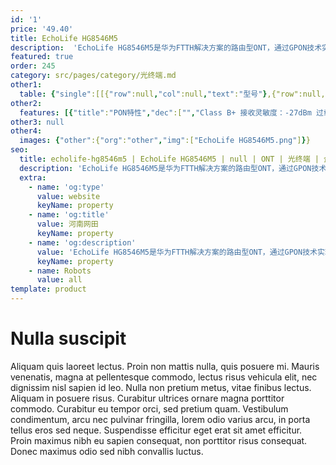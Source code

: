 ```yaml
---
id: '1'
price: '49.40'
title: EchoLife HG8546M5
description:  'EchoLife HG8546M5是华为FTTH解决方案的路由型ONT，通过GPON技术实现用户的超宽带接入。提供1个POTS，1个千兆以太网接口，1个iTV,1个USB2.0和2.4G Wi-Fi接口，通过高性能的转发能力有效保障数据和高清视频的业务体验，为FTTH部署提供理想的终端解决方案和面向未来的业务支撑能力。'
featured: true
order: 245
category: src/pages/category/光终端.md
other1: 
  table: {"single":[[{"row":null,"col":null,"text":"型号"},{"row":null,"col":null,"text":"HG8645M5"}],[{"row":null,"col":null,"text":"尺寸（高×宽×深）"},{"row":null,"col":null,"text":"52mm  x 105mm  x 30mm（不含天线和脚垫）"}],[{"row":null,"col":null,"text":"重    量"},{"row":null,"col":null,"text":"约 180 g"}],[{"row":null,"col":null,"text":"工作环境温度"},{"row":null,"col":null,"text":"0°C ～ +40°C"}],[{"row":null,"col":null,"text":"工作环境湿度"},{"row":null,"col":null,"text":"5% RH ～ 95% RH，非凝结"}],[{"row":null,"col":null,"text":"电源适配输入"},{"row":null,"col":null,"text":"170 ～ 240 V AC, 50 / 60 Hz"}],[{"row":null,"col":null,"text":"指示灯"},{"row":null,"col":null,"text":"电源/光纤/宽带/无线/存储"}],[{"row":null,"col":null,"text":"整机供电"},{"row":null,"col":null,"text":"11 ～ 14 V DC, 1A"}],[{"row":null,"col":null,"text":"静态功耗*"},{"row":null,"col":null,"text":"3.6 W"}],[{"row":null,"col":null,"text":"最大功耗*"},{"row":null,"col":null,"text":"12 W"}],[{"row":null,"col":null,"text":"网络侧接口"},{"row":null,"col":null,"text":"GPON/EPON"}],[{"row":null,"col":null,"text":"用户侧接口"},{"row":null,"col":null,"text":"1电话+1千兆+2百兆+1iTV+1USB+2.4G Wi-Fi"}],[{"row":null,"col":null,"text":"光纤接口"},{"row":null,"col":null,"text":"SC/UPC\n"}],[{"row":null,"col":null,"text":"防雷规格"},{"row":null,"col":null,"text":"GE口：共模6kV，差模1.5kV\n配套AC电源：共模6kV，差模6kV，冲击电流差模3kA"}],[{"row":null,"col":null,"text":"光纤连接器"},{"row":null,"col":null,"text":"SC/UPC"}],[{"row":null,"col":null,"text":"指示灯"},{"row":null,"col":null,"text":"PWR/PON/LOS/LAN/PoE+/PoE++"}],[{"row":null,"col":null,"text":"GPON 接口 "},{"row":null,"col":null,"text":"• GPON: Class B+\n• 接收灵敏度：-27dBm\n• 过载光功率 GPON: -8dBm/EPON: -3dBm\n• 波长：上行1310nm，下行1490nm\n•支持G.984.5协议的波长阻断滤波器 （WBF）\n•  认证方式： SN/Password/LOID(GPON)\n• 双向FEC( Forward Error orrection)\n• 支持SR、NSR的DBA"}],[{"row":null,"col":null,"text":"GE电接口"},{"row":null,"col":null,"text":"• 基于以太口的VLAN  Tag/Tag剥离\n• 1:1 VLAN/N:1 VLAN/VLAN透传\n• Q in Q VLAN\n• MAC地址限制\n• MAC地址学习\n• 千兆口支持10Mbit/s、100Mbit/s、 1000Mbit/s自适应\n•百兆口支持10Mbit/s、100Mbit/s 自适应"}],[{"row":null,"col":null,"text":" 2.4G Wi-Fi"},{"row":null,"col":null,"text":"• IEEE 802.11 b/g/n\n• 2×2 MIMO\n• 天线增益：2dBi\n• WMM(Wi-Fi Multi Media)\n• 多SSID\n• WPS\n• 空口速率：300 Mbit/s"}],[{"row":null,"col":null,"text":"电话口"},{"row":null,"col":null,"text":"• 一个端口并接话机的最 大数：4 REN •支持G.711A/u，G.722， G.729a/b编解码\n•支持T.30/T.38/G.711 方式传真\n• DTMF\n•紧急呼叫（SIP 协议）"}],[{"row":null,"col":null,"text":"USB"},{"row":null,"col":null,"text":"USB2.0"}]]}
other2:
  features: [{"title":"PON特性","dec":["","Class B+ 接收灵敏度：-27dBm 过载光功率 GPON: -8dBm/EPON: -3dBm 波长：上行1310nm，下行1490nm 支持G.984.5协议的波长阻断滤波器 （WBF） 认证方式： SN/Password/LOID(GPON) 双向FEC( Forward Error orrection) 支持SR、NSR的DBA",""]},{"title":"以太接入能力","dec":["","基于以太口的VLAN Tag/Tag剥离 1:1 VLAN/N:1 VLAN/VLAN透传 Q in Q VLAN MAC地址限制 MAC地址学习 千兆口支持10Mbit/s、100Mbit/s、 1000Mbit/s自适应 百兆口支持10Mbit/s、100Mbit/s 自适应",""]},{"title":"Wi-Fi接入能力","dec":["","IEEE 802.11 b/g/n 2×2 MIMO 天线增益：2dBi WMM(Wi-Fi Multi Media) 多SSID WPS 空口速率：300 Mbit/s",""]}]
other3: null
other4:
  images: {"other":{"org":"other","img":["EchoLife HG8546M5.png"]}}
seo:
  title: echolife-hg8546m5 | EchoLife HG8546M5 | null | ONT | 光终端 | 企业光网络
  description: 'EchoLife HG8546M5是华为FTTH解决方案的路由型ONT，通过GPON技术实现用户的超宽带接入。提供1个POTS，1个千兆以太网接口，1个iTV,1个USB2.0和2.4G Wi-Fi接口，通过高性能的转发能力有效保障数据和高清视频的业务体验，为FTTH部署提供理想的终端解决方案和面向未来的业务支撑能力。'
  extra:
    - name: 'og:type'
      value: website
      keyName: property
    - name: 'og:title'
      value: 河南网田
      keyName: property
    - name: 'og:description'
      value: 'EchoLife HG8546M5是华为FTTH解决方案的路由型ONT，通过GPON技术实现用户的超宽带接入。提供1个POTS，1个千兆以太网接口，1个iTV,1个USB2.0和2.4G Wi-Fi接口，通过高性能的转发能力有效保障数据和高清视频的业务体验，为FTTH部署提供理想的终端解决方案和面向未来的业务支撑能力。'
      keyName: property
    - name: Robots
      value: all
template: product
---
```


# Nulla suscipit

Aliquam quis laoreet lectus. Proin non mattis nulla, quis posuere mi. Mauris venenatis, magna at pellentesque commodo, lectus risus vehicula elit, nec dignissim nisl sapien id leo. Nulla non pretium metus, vitae finibus lectus. Aliquam in posuere risus. Curabitur ultrices ornare magna porttitor commodo. Curabitur eu tempor orci, sed pretium quam. Vestibulum condimentum, arcu nec pulvinar fringilla, lorem odio varius arcu, in porta tellus eros sed neque. Suspendisse efficitur eget erat sit amet efficitur. Proin maximus nibh eu sapien consequat, non porttitor risus consequat. Donec maximus odio sed nibh convallis luctus.